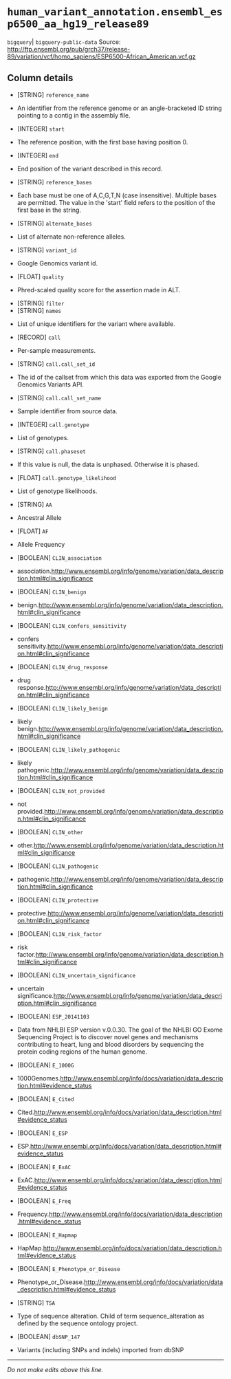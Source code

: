 # `human_variant_annotation.ensembl_esp6500_aa_hg19_release89`
`bigquery`| `bigquery-public-data`
Source: http://ftp.ensembl.org/pub/grch37/release-89/variation/vcf/homo_sapiens/ESP6500-African_American.vcf.gz

## Column details
* [STRING]    `reference_name`
 - An identifier from the reference genome or an angle-bracketed ID string pointing to a contig in the assembly file.
* [INTEGER]   `start`
 - The reference position, with the first base having position 0.
* [INTEGER]   `end`
 - End position of the variant described in this record.
* [STRING]    `reference_bases`
 - Each base must be one of A,C,G,T,N (case insensitive). Multiple bases are permitted. The value in the 'start' field refers to the position of the first base in the string.
* [STRING]    `alternate_bases`
 - List of alternate non-reference alleles.
* [STRING]    `variant_id`
 - Google Genomics variant id.
* [FLOAT]     `quality`
 - Phred-scaled quality score for the assertion made in ALT.
* [STRING]    `filter`
* [STRING]    `names`
 - List of unique identifiers for the variant where available.
* [RECORD]    `call`
 - Per-sample measurements.
* [STRING]    `call.call_set_id`
 - The id of the callset from which this data was exported from the Google Genomics Variants API.
* [STRING]    `call.call_set_name`
 - Sample identifier from source data.
* [INTEGER]   `call.genotype`
 - List of genotypes.
* [STRING]    `call.phaseset`
 - If this value is null, the data is unphased.  Otherwise it is phased.
* [FLOAT]     `call.genotype_likelihood`
 - List of genotype likelihoods.
* [STRING]    `AA`
 - Ancestral Allele
* [FLOAT]     `AF`
 - Allele Frequency
* [BOOLEAN]   `CLIN_association`
 - association.http://www.ensembl.org/info/genome/variation/data_description.html#clin_significance
* [BOOLEAN]   `CLIN_benign`
 - benign.http://www.ensembl.org/info/genome/variation/data_description.html#clin_significance
* [BOOLEAN]   `CLIN_confers_sensitivity`
 - confers sensitivity.http://www.ensembl.org/info/genome/variation/data_description.html#clin_significance
* [BOOLEAN]   `CLIN_drug_response`
 - drug response.http://www.ensembl.org/info/genome/variation/data_description.html#clin_significance
* [BOOLEAN]   `CLIN_likely_benign`
 - likely benign.http://www.ensembl.org/info/genome/variation/data_description.html#clin_significance
* [BOOLEAN]   `CLIN_likely_pathogenic`
 - likely pathogenic.http://www.ensembl.org/info/genome/variation/data_description.html#clin_significance
* [BOOLEAN]   `CLIN_not_provided`
 - not provided.http://www.ensembl.org/info/genome/variation/data_description.html#clin_significance
* [BOOLEAN]   `CLIN_other`
 - other.http://www.ensembl.org/info/genome/variation/data_description.html#clin_significance
* [BOOLEAN]   `CLIN_pathogenic`
 - pathogenic.http://www.ensembl.org/info/genome/variation/data_description.html#clin_significance
* [BOOLEAN]   `CLIN_protective`
 - protective.http://www.ensembl.org/info/genome/variation/data_description.html#clin_significance
* [BOOLEAN]   `CLIN_risk_factor`
 - risk factor.http://www.ensembl.org/info/genome/variation/data_description.html#clin_significance
* [BOOLEAN]   `CLIN_uncertain_significance`
 - uncertain significance.http://www.ensembl.org/info/genome/variation/data_description.html#clin_significance
* [BOOLEAN]   `ESP_20141103`
 - Data from NHLBI ESP version v.0.0.30. The goal of the NHLBI GO Exome Sequencing Project is to discover novel genes and mechanisms contributing to heart, lung and blood disorders by sequencing the protein coding regions of the human genome.
* [BOOLEAN]   `E_1000G`
 - 1000Genomes.http://www.ensembl.org/info/docs/variation/data_description.html#evidence_status
* [BOOLEAN]   `E_Cited`
 - Cited.http://www.ensembl.org/info/docs/variation/data_description.html#evidence_status
* [BOOLEAN]   `E_ESP`
 - ESP.http://www.ensembl.org/info/docs/variation/data_description.html#evidence_status
* [BOOLEAN]   `E_ExAC`
 - ExAC.http://www.ensembl.org/info/docs/variation/data_description.html#evidence_status
* [BOOLEAN]   `E_Freq`
 - Frequency.http://www.ensembl.org/info/docs/variation/data_description.html#evidence_status
* [BOOLEAN]   `E_Hapmap`
 - HapMap.http://www.ensembl.org/info/docs/variation/data_description.html#evidence_status
* [BOOLEAN]   `E_Phenotype_or_Disease`
 - Phenotype_or_Disease.http://www.ensembl.org/info/docs/variation/data_description.html#evidence_status
* [STRING]    `TSA`
 - Type of sequence alteration. Child of term sequence_alteration as defined by the sequence ontology project.
* [BOOLEAN]   `dbSNP_147`
 - Variants (including SNPs and indels) imported from dbSNP

-------------------------------------------------------------------------------
*Do not make edits above this line.*
